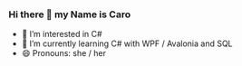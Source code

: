 ### Hi there 👋 my Name is Caro
- 👀 I’m interested in C#
- 🌱 I’m currently learning C# with WPF / Avalonia and SQL
- 😄 Pronouns: she / her

<!--
**CarosCave/CarosCave** is a ✨ _special_ ✨ repository because its `README.md` (this file) appears on your GitHub profile.

Here are some ideas to get you started:

- 🔭 I’m currently working on ...
- 🌱 I’m currently learning ...
- 👯 I’m looking to collaborate on ...
- 🤔 I’m looking for help with ...
- 💬 Ask me about ...
- 📫 How to reach me: ...
- 😄 Pronouns: ...
- ⚡ Fun fact: ...
-->
